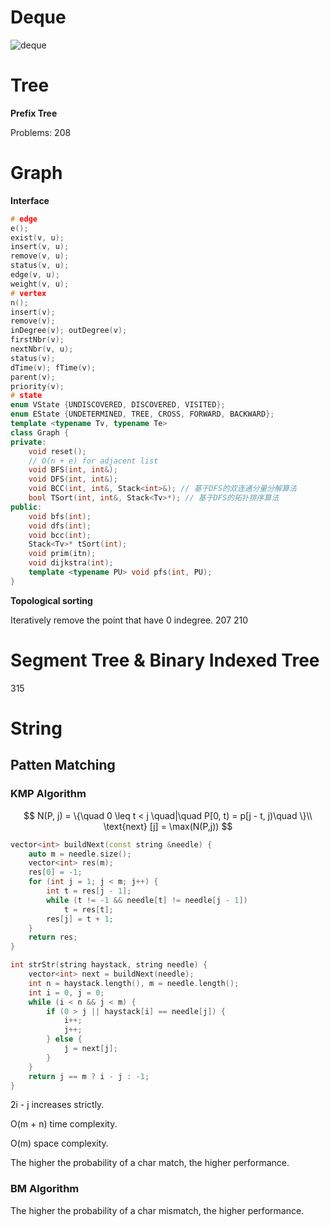# Deque

![deque](https://thispointer.com//wp-content/uploads/2015/07/deque.png)

# Tree

**Prefix Tree**

Problems: 208



# Graph

**Interface**

```c++
# edge
e();
exist(v, u);
insert(v, u);
remove(v, u);
status(v, u);
edge(v, u);
weight(v, u);
# vertex
n();
insert(v);
remove(v);
inDegree(v); outDegree(v);
firstNbr(v);
nextNbr(v, u);
status(v);
dTime(v); fTime(v);
parent(v);
priority(v);
# state
enum VState {UNDISCOVERED, DISCOVERED, VISITED};
enum EState {UNDETERMINED, TREE, CROSS, FORWARD, BACKWARD};
template <typename Tv, typename Te>
class Graph {
private:
    void reset();
    // O(n + e) for adjacent list
    void BFS(int, int&);
    void DFS(int, int&);
    void BCC(int, int&, Stack<int>&); // 基于DFS的双连通分量分解算法
    bool TSort(int, int&, Stack<Tv>*); // 基于DFS的拓扑排序算法
public:
    void bfs(int);
    void dfs(int);
    void bcc(int);
    Stack<Tv>* tSort(int);
    void prim(itn);
    void dijkstra(int);
    template <typename PU> void pfs(int, PU);
}
```

**Topological sorting**

Iteratively remove the point that have 0 indegree.
207 210



# Segment Tree & Binary Indexed Tree

315



# String

## Patten Matching

### KMP Algorithm

$$
N(P, j) = \{\quad 0 \leq t < j \quad|\quad P[0, t) = p[j - t, j)\quad \}\\
\text{next} [j] = \max(N(P,j))
$$

```c++
vector<int> buildNext(const string &needle) {
    auto m = needle.size();
    vector<int> res(m);
    res[0] = -1;
    for (int j = 1; j < m; j++) {
        int t = res[j - 1];
        while (t != -1 && needle[t] != needle[j - 1])
            t = res[t];
        res[j] = t + 1;
    }
    return res;
}

int strStr(string haystack, string needle) {
    vector<int> next = buildNext(needle);
    int n = haystack.length(), m = needle.length();
    int i = 0, j = 0;
    while (i < n && j < m) {
        if (0 > j || haystack[i] == needle[j]) {
            i++;
            j++;
        } else {
            j = next[j];
        }
    }
    return j == m ? i - j : -1;
}

```

2i - j increases strictly.

O(m + n) time complexity.

O(m) space complexity.

The higher the probability of a char match, the higher performance.

### BM Algorithm

The higher the probability of a char mismatch, the higher performance.
